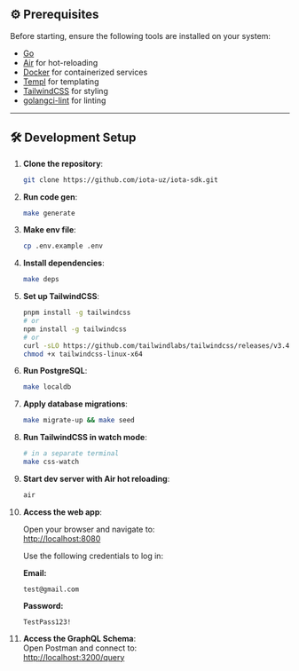 ## ⚙️ Prerequisites

Before starting, ensure the following tools are installed on your system:

- [Go](https://golang.org/doc/install)
- [Air](https://github.com/cosmtrek/air#Installation) for hot-reloading
- [Docker](https://docs.docker.com/get-docker/) for containerized services
- [Templ](https://templ.guide/) for templating
- [TailwindCSS](https://tailwindcss.com/docs/installation) for styling
- [golangci-lint](https://golangci-lint.run/welcome/install/) for linting

---

## 🛠️ Development Setup

1. **Clone the repository**:
   ```bash
   git clone https://github.com/iota-uz/iota-sdk.git
   ```

2. **Run code gen**:
   ```bash
   make generate
   ```

3. **Make env file**:
   ```bash
   cp .env.example .env
   ```

4. **Install dependencies**:
   ```bash
   make deps
   ```

5. **Set up TailwindCSS**:
   ```bash
   pnpm install -g tailwindcss
   # or
   npm install -g tailwindcss
   # or
   curl -sLO https://github.com/tailwindlabs/tailwindcss/releases/v3.4.15/download/tailwindcss-linux-x64
   chmod +x tailwindcss-linux-x64
   ```

6. **Run PostgreSQL**:
   ```bash
   make localdb
   ```

7. **Apply database migrations**:
   ```bash
   make migrate-up && make seed
   ```

8. **Run TailwindCSS in watch mode**:
   ```bash
   # in a separate terminal
   make css-watch
   ```

9. **Start dev server with Air hot reloading**:
   ```bash
   air
   ```

10. **Access the web app**:

    Open your browser and navigate to:  
    [http://localhost:8080](http://localhost:8080)

    Use the following credentials to log in:

    **Email:**
    ```text
    test@gmail.com
    ```
    **Password:**
    ```text
    TestPass123!
    ```

11. **Access the GraphQL Schema**:  
    Open Postman and connect to:  
    [http://localhost:3200/query](http://localhost:3200/query)
